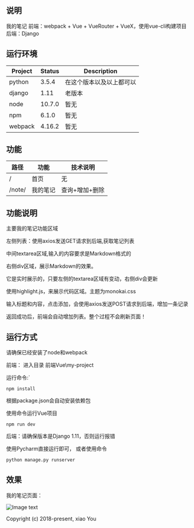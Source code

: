 ## 说明
我的笔记
前端：webpack + Vue + VueRouter + VueX，使用vue-cli构建项目
后端：Django

## 运行环境

| Project | Status | Description |
|---------|--------|-------------|
| python          | 3.5.4 | 在这个版本以及以上都可以 |
| django                | 1.11 | 老版本 |
| node                | 10.7.0 | 暂无 |
| npm                | 6.1.0 | 暂无 |
| webpack                | 4.16.2 | 暂无 |

## 功能

| 路径 | 功能 | 技术说明 |
|---------|--------|-------------|
| /          | 首页 | 无 |
| /note/          | 我的笔记 | 查询+增加+删除 |

## 功能说明
主要我的笔记功能区域

左侧列表：使用axios发送GET请求到后端,获取笔记列表

中间textarea区域,输入的内容要求是Markdown格式的

右侧div区域，展示Markdown的效果。

它是实时展示的，只要左侧的textarea区域有变动，右侧div会更新

使用highlight.js，来展示代码区域。主题为monokai.css

输入标题和内容，点击添加，会使用axios发送POST请求到后端，增加一条记录

返回成功后，前端会自动增加列表。整个过程不会刷新页面！

## 运行方式
请确保已经安装了node和webpack

前端：
进入目录 前端Vue\my-project

运行命令:`
```dos
npm install
```
根据package.json会自动安装依赖包

使用命令运行Vue项目
```dos
npm run dev
```

后端：请确保版本是Django 1.11，否则运行报错

使用Pycharm直接运行即可，
或者使用命令
```python
python manage.py runserver
```

## 效果
我的笔记页面：

![Image text](https://github.com/py3study/cnblog/blob/master/%E5%89%8D%E7%AB%AF.png)


Copyright (c) 2018-present, xiao You